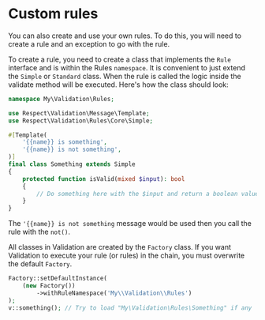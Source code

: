 # Custom rules

You can also create and use your own rules. To do this, you will need to create
a rule and an exception to go with the rule.

To create a rule, you need to create a class that implements the `Rule` interface
and is within the Rules `namespace`. It is  convenient to just extend the `Simple` or
`Standard` class. When the rule is called the logic inside the validate method will be
executed. Here's how the class should look:

```php
namespace My\Validation\Rules;

use Respect\Validation\Message\Template;
use Respect\Validation\Rules\Core\Simple;

#[Template(
    '{{name}} is something',
    '{{name}} is not something',
)]
final class Something extends Simple
{
    protected function isValid(mixed $input): bool
    {
        // Do something here with the $input and return a boolean value
    }
}
```

The `'{{name}} is not something` message would be used then you call the rule
with the `not()`.

All classes in Validation are created by the `Factory` class. If you want
Validation to execute your rule (or rules) in the chain, you must overwrite the
default `Factory`.

```php
Factory::setDefaultInstance(
    (new Factory())
        ->withRuleNamespace('My\\Validation\\Rules')
);
v::something(); // Try to load "My\Validation\Rules\Something" if any
```
